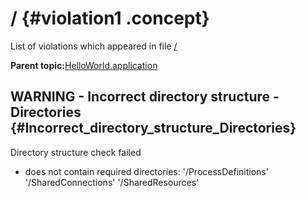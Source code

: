 # / {#violation1 .concept}

List of violations which appeared in file [/](../../../projects/HelloWorld.application/HelloWorld.application.md)

**Parent topic:**[HelloWorld.application](../../../qa/projects/HelloWorld.application.md)

## WARNING - Incorrect directory structure - Directories {#Incorrect_directory_structure_Directories}

Directory structure check failed

-   does not contain required directories: '/ProcessDefinitions' '/SharedConnections' '/SharedResources'


